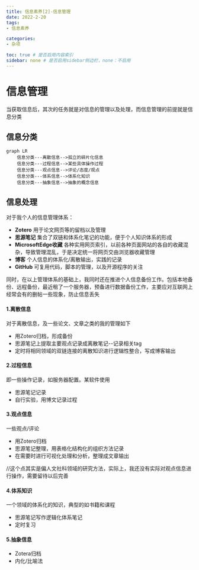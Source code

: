 ```yaml
---
title: 信息素养[2]-信息管理
date: 2022-2-20
tags: 
- 信息素养

categories:
- 杂项

toc: true # 是否启用内容索引
sidebar: none # 是否启用sidebar侧边栏，none：不启用
---
```






# 信息管理

当获取信息后，其次的任务就是对信息的管理以及处理，而信息管理的前提就是信息分类

## 信息分类

```mermaid
graph LR
	信息分类---离散信息-->孤立的碎片化信息
	信息分类---过程信息-->某些具体操作过程
	信息分类---观点信息-->评论/态度/观点
	信息分类---体系信息-->体系化知识
	信息分类---抽象信息-->抽象的概念信息
```

## 信息处理

对于我个人的信息管理体系：

- **Zotero**
  用于论文网页等的留档以及管理
- **思源笔记**
  集合了双链和体系化笔记的功能，便于个人知识体系的形成
- **MicrosoftEdge收藏**
  各种实用网页索引，以前各种页面网站的各自的收藏混杂，导致管理混乱，于是决定统一将网页交由浏览器收藏管理
- **博客**
  个人信息的体系化/离散输出，实践的记录
- **GitHub**
  可复用代码，脚本的管理，以及开源程序的关注

同时，在以上管理体系的基础上，我同时还在推进个人信息备份工作。包括本地备份、远程备份，最近租了一个服务器，预备进行数据备份工作，主要应对互联网上经常会有的删帖一些现象，防止信息丢失

#### 1.离散信息

对于离散信息，及一些论文、文章之类的我的管理如下

- 用Zotero归档，形成备份
- 思源笔记上提取主要观点记录成离散笔记--记录相关tag
- 定时将相同领域的双链连接的离散知识进行逻辑性整合，写成博客输出

#### 2.过程信息

即一些操作记录，如服务器配置。某软件使用

- 思源笔记记录
- 自行实验，用博文记录过程

#### 3.观点信息

一些观点/评论

- 用Zotero归档
- 思源笔记整理，用表格化结构化的组织方法记录
- 在需要时进行可视化处理和分析，整理成文章输出

//这个点其实是偏人文社科领域的研究方法，实际上，我还没有实际对观点信息进行操作，需要留待以后完善

#### 4.体系知识

一个领域的体系化的知识，典型的如书籍和课程

- 思源笔记写作逻辑化体系笔记
- 定时复习

#### 5.抽象信息

- Zotera归档
- 内化/比喻法